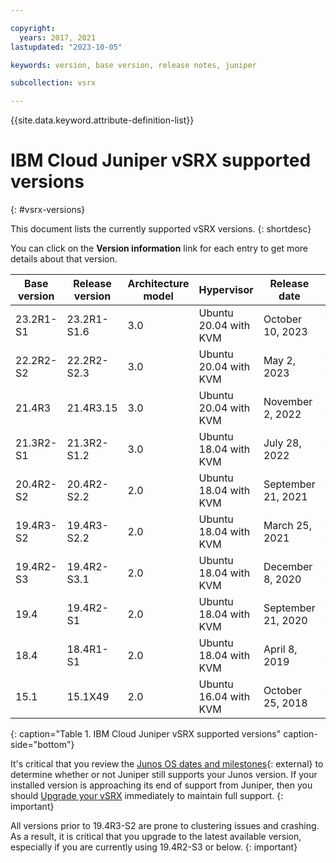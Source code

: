 ```yaml
---

copyright:
  years: 2017, 2021
lastupdated: "2023-10-05"

keywords: version, base version, release notes, juniper

subcollection: vsrx

---
```


{{site.data.keyword.attribute-definition-list}}

# IBM Cloud Juniper vSRX supported versions
{: #vsrx-versions}

This document lists the currently supported vSRX versions.
{: shortdesc}

You can click on the **Version information** link for each entry to get more details about that version.

| Base version | Release version | Architecture model | Hypervisor | Release date | Version information |
| --- | --- | --- | --- | --- | --- |
| 23.2R1-S1 | 23.2R1-S1.6 | 3.0 | Ubuntu 20.04 with KVM | October 10, 2023 | [More information](https://supportportal.juniper.net/s/article/23-2R1-S1-SRN?language=en_US){: external} |
| 22.2R2-S2 | 22.2R2-S2.3 | 3.0 | Ubuntu 20.04 with KVM | May 2, 2023 | [More information](https://supportportal.juniper.net/s/article/22-2R2-S2-SRN?language=en_US){: external} |
| 21.4R3 | 21.4R3.15 | 3.0 | Ubuntu 20.04 with KVM | November 2, 2022 | [More information](https://www.juniper.net/documentation/us/en/software/junos/release-notes/21.4/junos-release-notes-21.4r3/topics/concept/vsrx-release-notes.html){: external} |
| 21.3R2-S1 | 21.3R2-S1.2 | 3.0 | Ubuntu 18.04 with KVM | July 28, 2022 | [More information](https://supportportal.juniper.net/s/article/21-3R2-S1-Software-Release-Notification-for-JUNOS-Software-Version-21-3R2-S1?language=en_US){: external} |
| 20.4R2-S2 | 20.4R2-S2.2 | 2.0 | Ubuntu 18.04 with KVM | September 21, 2021 | [More information](https://kb.juniper.net/InfoCenter/index?page=content&id=TSB18161){: external} |
| 19.4R3-S2 | 19.4R3-S2.2 | 2.0 | Ubuntu 18.04 with KVM | March 25, 2021 | [More information](https://kb.juniper.net/InfoCenter/index?page=content&id=TSB17993){: external} |
| 19.4R2-S3 | 19.4R2-S3.1 | 2.0 | Ubuntu 18.04 with KVM | December 8, 2020 | [More information](https://kb.juniper.net/InfoCenter/index?page=content&id=TSB17918){: external} |
| 19.4 | 19.4R2-S1 | 2.0 | Ubuntu 18.04 with KVM | September 21, 2020 | [More information](https://kb.juniper.net/InfoCenter/index?page=content&id=TSB17827&actp=METADATA){: external} |
| 18.4 | 18.4R1-S1 | 2.0 | Ubuntu 18.04 with KVM | April 8, 2019 | [More information](https://kb.juniper.net/InfoCenter/index?page=content&id=TSB17520&actp=METADATA){: external} |
| 15.1 | 15.1X49 | 2.0 | Ubuntu 16.04 with KVM | October 25, 2018 | [More information](https://www.juniper.net/documentation/en_US/junos/information-products/topic-collections/release-notes/15.1x49-d120/junos-release-notes-15.1X49-D120.pdf){: external} |
{: caption="Table 1. IBM Cloud Juniper vSRX supported versions" caption-side="bottom"}

It's critical that you review the [Junos OS dates and milestones](https://support.juniper.net/support/eol/software/junos/){: external} to determine whether or not Juniper still supports your Junos version. If your installed version is approaching its end of support from Juniper, then you should [Upgrade your vSRX](/docs/vsrx?topic=vsrx-upgrading-the-vsrx) immediately to maintain full support.
{: important}

All versions prior to 19.4R3-S2 are prone to clustering issues and crashing. As a result, it is critical that you upgrade to the latest available version, especially if you are currently using 19.4R2-S3 or below.
{: important}


